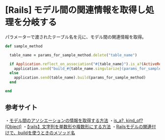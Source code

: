 # [Rails] モデル間の関連情報を取得し処理を分岐する

パラメーターで渡されたテーブル名を元に、モデル間の関連情報を取得。

```ruby
def sample_method

  table_name = params_for_sample_method.delete("table_name")

  if Application.reflect_on_association("#{table_name}").is_a?(ActiveRecord::Reflection::HasOneReflection)
    application.send("build_#{table_name.singularize}(params_for_sample_method)")
  else
    application.send(table_name).build(params_for_sample_method)
  end

end
```

## 参考サイト
・[モデル間のアソシエーションの情報を取得する方法](https://tnakamura.hatenablog.com/entry/2013/04/10/204648)
・[is_a?, kind_of? (Object)](https://ref.xaio.jp/ruby/classes/object/kind_of)
・[【rails】文字列を単数形や複数形にする方法](http://g08m11.hateblo.jp/entry/2013/12/21/115929)
・[Railsモデルの関連付けで、buildを使うときのメソッド名](https://gist.github.com/seak0503/7291012e7e99fc8aca80)
